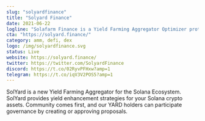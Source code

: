 ```yaml
---
slug: "solyardfinance"
title: "Solyard Finance"
date: 2021-06-22
logline: "Solafarm Finance is a Yield Farming Aggregator Optimizer protocol on Solana."
cta: "https://solyard.finance/"
category: amm, defi, dex
logo: /img/solyardfinance.svg
status: Live
website: https://solyard.finance/
twitter: https://twitter.com/SolyardFinance
discord: https://t.co/02RyvPFHxw?amp=1
telegram: https://t.co/iqV3V2POS5?amp=1
---
```


SolYard is a new Yield Farming Aggregator for the Solana Ecosystem. SolYard provides yield enhancement strategies for your Solana crypto assets. Community comes first, and our YARD holders can participate governance by creating or approving proposals.
